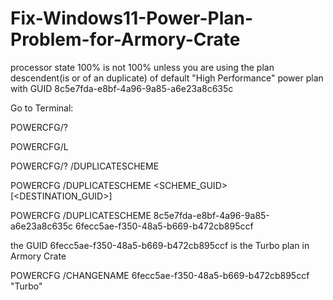 # Fix-Windows11-Power-Plan-Problem-for-Armory-Crate
processor state 100% is not 100% unless you are using the plan descendent(is or of an duplicate) of default "High Performance" power plan with GUID 8c5e7fda-e8bf-4a96-9a85-a6e23a8c635c

Go to Terminal:

POWERCFG/?

POWERCFG/L

POWERCFG/? /DUPLICATESCHEME

POWERCFG /DUPLICATESCHEME <SCHEME_GUID> [<DESTINATION_GUID>]

POWERCFG /DUPLICATESCHEME 8c5e7fda-e8bf-4a96-9a85-a6e23a8c635c 6fecc5ae-f350-48a5-b669-b472cb895ccf

the GUID 6fecc5ae-f350-48a5-b669-b472cb895ccf is the Turbo plan in Armory Crate

POWERCFG /CHANGENAME 6fecc5ae-f350-48a5-b669-b472cb895ccf "Turbo"
